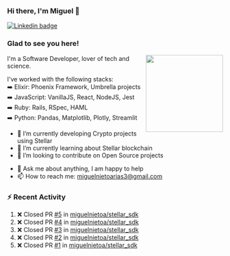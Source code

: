 ### Hi there, I'm Miguel 👋

<a href="https://linkedin.com/in/miguelnietoa/" target="_blank" rel="noopener noreferrer">
  <img src="https://img.shields.io/badge/-LinkedIn-0e76a8?style=flat-square&logo=Linkedin&logoColor=white" alt="Linkedin badge">
</a>
<!-- [![Website Badge](https://img.shields.io/badge/Website-3b5998?style=flat-square&logo=google-chrome&logoColor=white)](#notavailablenow#) 

<img src="https://i.imgur.com/tbrLrt5.gif" width=400 alt="Coding GIF" align="right"/>
-->


### Glad to see you here!
<a href="https://github.com/miguelnietoa"><img src="https://github-readme-stats.vercel.app/api?username=miguelnietoa&show_icons=true&hide_border=true&count_private=true&include_all_commits=true&theme=tokyonight" height="180em" align="right"/></a>
I'm a Software Developer, lover of tech and science. 

I've worked with the following stacks:\
➡️ Elixir: Phoenix Framework, Umbrella projects\
➡️ JavaScript: VanillaJS, React, NodeJS, Jest\
➡️ Ruby: Rails, RSpec, HAML\
➡️ Python: Pandas, Matplotlib, Plotly, Streamlit

- 🔭 I’m currently developing Crypto projects using Stellar
- 🌱 I’m currently learning about Stellar blockchain
- 👯 I’m looking to contribute on Open Source projects
<!-- 
- 😄 I just finished a Machine Learning course! 
- 🤔 I’m looking for help with ...
-->
- 💬 Ask me about anything, I am happy to help
- 📫 How to reach me: miguelnietoarias3@gmail.com

### ⚡ Recent Activity

<!--START_SECTION:activity-->
1. ❌ Closed PR [#5](https://github.com/miguelnietoa/stellar_sdk/pull/5) in [miguelnietoa/stellar_sdk](https://github.com/miguelnietoa/stellar_sdk)
2. ❌ Closed PR [#4](https://github.com/miguelnietoa/stellar_sdk/pull/4) in [miguelnietoa/stellar_sdk](https://github.com/miguelnietoa/stellar_sdk)
3. ❌ Closed PR [#3](https://github.com/miguelnietoa/stellar_sdk/pull/3) in [miguelnietoa/stellar_sdk](https://github.com/miguelnietoa/stellar_sdk)
4. ❌ Closed PR [#2](https://github.com/miguelnietoa/stellar_sdk/pull/2) in [miguelnietoa/stellar_sdk](https://github.com/miguelnietoa/stellar_sdk)
5. ❌ Closed PR [#1](https://github.com/miguelnietoa/stellar_sdk/pull/1) in [miguelnietoa/stellar_sdk](https://github.com/miguelnietoa/stellar_sdk)
<!--END_SECTION:activity-->
